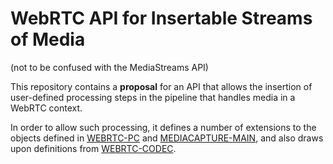 # WebRTC API for Insertable Streams of Media

(not to be confused with the MediaStreams API)

This repository contains a **proposal** for an API that allows the
insertion of user-defined processing steps in the pipeline that
handles media in a WebRTC context.

In order to allow such processing, it defines a number of extensions
to the objects defined in [WEBRTC-PC](https://w3c.github.io/webrtc-pc/) and [MEDIACAPTURE-MAIN](https://w3c.github.io/mediacapture-main/), and also
draws upon definitions from [WEBRTC-CODEC](https://github.com/WICG/web-codecs).


